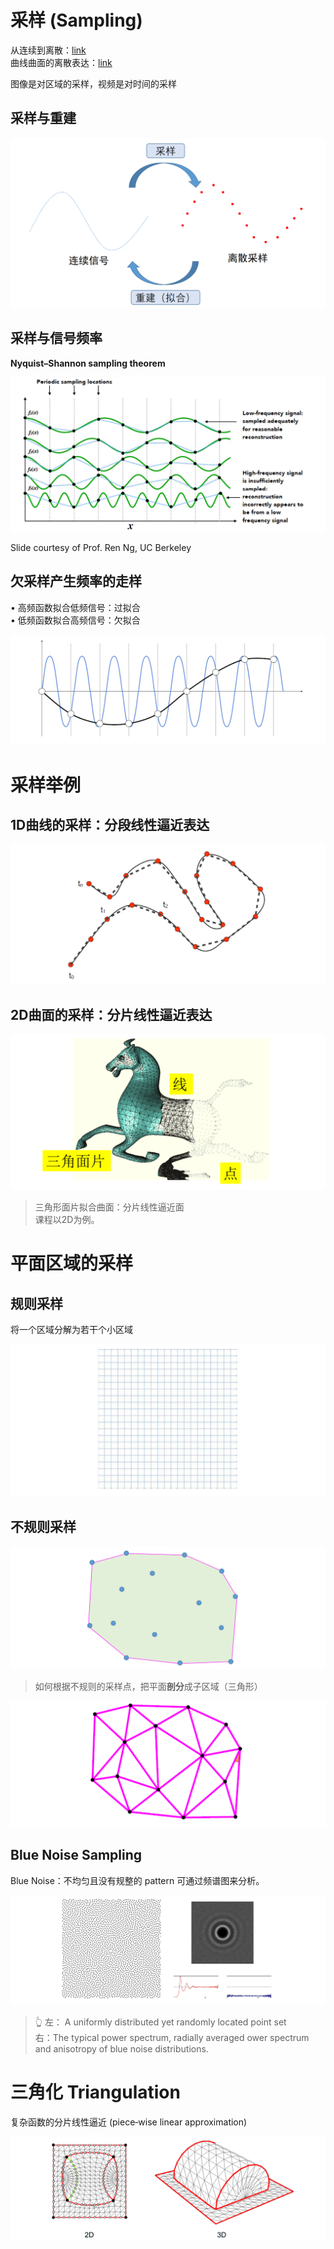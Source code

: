 # 采样 (Sampling)   

从连续到离散：[link](../DiscreteCurves/Discretization.md)    
曲线曲面的离散表达：[link](../DiscreteCurves/Discretization.md)        

图像是对区域的采样，视频是对时间的采样    

## 采样与重建    

![](../assets/采样6.png)    


## 采样与信号频率    

**Nyquist–Shannon sampling theorem**   

![](../assets/采样7.png)    

Slide courtesy of Prof. Ren Ng, UC Berkeley   

## 欠采样产生频率的走样    

• 高频函数拟合低频信号：过拟合    
• 低频函数拟合高频信号：欠拟合    

![](../assets/采样8.png)    


# 采样举例

## 1D曲线的采样：分段线性逼近表达    

![](../assets/采样12.png)   


## 2D曲面的采样：分片线性逼近表达     

![](../assets/采样13.png)    

> 三角形面片拟合曲面：分片线性逼近面      
课程以2D为例。    

# 平面区域的采样

## 规则采样     

将一个区域分解为若干个小区域    

![](../assets/采样14.png)    


## 不规则采样    

![](../assets/采样15.png)    

> 如何根据不规则的采样点，把平面**剖分**成子区域（三角形）     

![](../assets/采样16.png)    


## Blue Noise Sampling    

Blue Noise：不均匀且没有规整的 pattern 可通过频谱图来分析。

![](../assets/采样18.png)    
> &#x1F446; 左： A uniformly distributed yet randomly located point set   
> 右：The typical power spectrum, radially averaged ower spectrum and anisotropy of blue noise distributions.         

# 三角化 Triangulation   

复杂函数的分片线性逼近 (piece‐wise linear approximation)   

![](../assets/采样17.png)    


